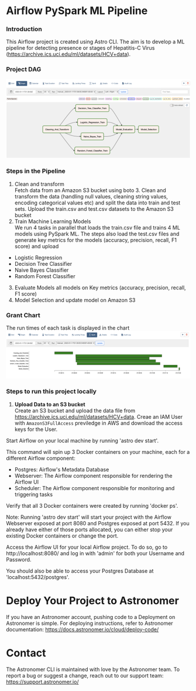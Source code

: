 # Airflow PySpark ML Pipeline 

### Introduction
This Airflow project is created using Astro CLI. The aim is to develop a ML pipeline for detecting presence or stages of Hepatitis-C Virus (https://archive.ics.uci.edu/ml/datasets/HCV+data). 

### Project DAG
![DAG](https://github.com/saidattsamonkar/Airflow-ML-Pipeline/blob/main/assets/dag.png)

### Steps in the Pipeline
1. Clean and transform <br />
 Fetch data from an Amazon S3 bucket using boto 3. Clean and transform the data (handling null values, cleaning string values, encoding categorical values etc) and split the data into train and test sets. Upload the train.csv and test.csv datasets to the Amazon S3 bucket
2. Train Machine Learning Models <br /> 
 We run 4 tasks in parallel that loads the train.csv file and trains 4 ML models using PySpark ML. The steps also load the test.csv files and generate key metrics for the models (accuracy, precision, recall, F1 score) and upload
 - Logistic Regression
 - Decision Tree Classifier
 - Naive Bayes Classifier
 - Random Forest Classifier
3. Evaluate Models all models on Key metrics (accuracy, precision, recall, F1 score)
5. Model Selection and update model on Amazon S3

### Grant Chart
The run times of each task is displayed in the chart
![GRANT CHART](https://github.com/saidattsamonkar/Airflow-ML-Pipeline/blob/main/assets/grant_chart.png)

### Steps to run this project locally

1. **Upload Data to an S3 bucket** <br />
Create an S3 bucket and upload the data file from https://archive.ics.uci.edu/ml/datasets/HCV+data. Creae an IAM User with ```AmazonS3FullAccess``` previledge in AWS and download the access keys for the User.



 Start Airflow on your local machine by running 'astro dev start'.

This command will spin up 3 Docker containers on your machine, each for a different Airflow component:

- Postgres: Airflow's Metadata Database
- Webserver: The Airflow component responsible for rendering the Airflow UI
- Scheduler: The Airflow component responsible for monitoring and triggering tasks

 Verify that all 3 Docker containers were created by running 'docker ps'.

Note: Running 'astro dev start' will start your project with the Airflow Webserver exposed at port 8080 and Postgres exposed at port 5432. If you already have either of those ports allocated, you can either stop your existing Docker containers or change the port.

 Access the Airflow UI for your local Airflow project. To do so, go to http://localhost:8080/ and log in with 'admin' for both your Username and Password.

You should also be able to access your Postgres Database at 'localhost:5432/postgres'.

Deploy Your Project to Astronomer
=================================

If you have an Astronomer account, pushing code to a Deployment on Astronomer is simple. For deploying instructions, refer to Astronomer documentation: https://docs.astronomer.io/cloud/deploy-code/

Contact
=======

The Astronomer CLI is maintained with love by the Astronomer team. To report a bug or suggest a change, reach out to our support team: https://support.astronomer.io/
